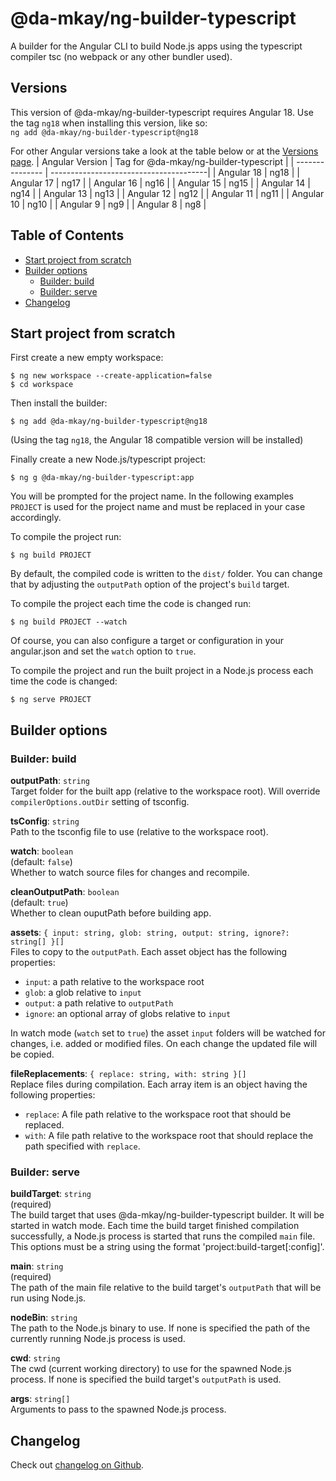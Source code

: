 # @da-mkay/ng-builder-typescript

A builder for the Angular CLI to build Node.js apps using the typescript compiler tsc (no webpack or any other bundler used).

## Versions

This version of @da-mkay/ng-builder-typescript requires Angular 18. Use the tag `ng18` when installing this version, like so:\
`ng add @da-mkay/ng-builder-typescript@ng18`

For other Angular versions take a look at the table below or at the [Versions page](https://www.npmjs.com/package/@da-mkay/ng-builder-typescript?activeTab=versions).
| Angular Version | Tag for @da-mkay/ng-builder-typescript |
| --------------- | ---------------------------------------|
| Angular 18      | ng18                                   |
| Angular 17      | ng17                                   |
| Angular 16      | ng16                                   |
| Angular 15      | ng15                                   |
| Angular 14      | ng14                                   |
| Angular 13      | ng13                                   |
| Angular 12      | ng12                                   |
| Angular 11      | ng11                                   |
| Angular 10      | ng10                                   |
| Angular 9       | ng9                                    |
| Angular 8       | ng8                                    |

## Table of Contents

-   [Start project from scratch](#start-project-from-scratch)
-   [Builder options](#builder-options)
    -   [Builder: build](#builder-build)
    -   [Builder: serve](#builder-serve)
-   [Changelog](#changelog)

## Start project from scratch

First create a new empty workspace:

```
$ ng new workspace --create-application=false
$ cd workspace
```

Then install the builder:

```
$ ng add @da-mkay/ng-builder-typescript@ng18
```
(Using the tag `ng18`, the Angular 18 compatible version will be installed)

Finally create a new Node.js/typescript project:

```
$ ng g @da-mkay/ng-builder-typescript:app
```

You will be prompted for the project name. In the following examples `PROJECT` is used for the project name and must be replaced in your case accordingly.

To compile the project run:

```
$ ng build PROJECT
```

By default, the compiled code is written to the `dist/` folder. You can change that by adjusting the `outputPath` option of the project's `build` target.

To compile the project each time the code is changed run:

```
$ ng build PROJECT --watch
```

Of course, you can also configure a target or configuration in your angular.json and set the `watch` option to `true`.

To compile the project and run the built project in a Node.js process each time the code is changed:

```
$ ng serve PROJECT
```

## Builder options

### Builder: build

**outputPath**: `string`\
Target folder for the built app (relative to the workspace root). Will override `compilerOptions.outDir` setting of tsconfig.

**tsConfig**: `string`\
Path to the tsconfig file to use (relative to the workspace root).

**watch**: `boolean`\
(default: `false`)\
Whether to watch source files for changes and recompile.

**cleanOutputPath**: `boolean`\
(default: `true`)\
Whether to clean ouputPath before building app.

**assets**: `{ input: string, glob: string, output: string, ignore?: string[] }[]`\
Files to copy to the `outputPath`. Each asset object has the following properties:

-   `input`: a path relative to the workspace root
-   `glob`: a glob relative to `input`
-   `output`: a path relative to `outputPath`
-   `ignore`: an optional array of globs relative to `input`

In watch mode (`watch` set to `true`) the asset `input` folders will be watched for changes, i.e. added or modified files. On each change the updated file will be copied.

**fileReplacements**: `{ replace: string, with: string }[]`\
Replace files during compilation. Each array item is an object having the following properties:

-   `replace`: A file path relative to the workspace root that should be replaced.
-   `with`: A file path relative to the workspace root that should replace the path specified with `replace`.

### Builder: serve

**buildTarget**: `string`\
(required)\
The build target that uses @da-mkay/ng-builder-typescript builder. It will be started in watch mode. Each time the build target finished compilation successfully, a Node.js process is started that runs the compiled `main` file.\
This options must be a string using the format 'project:build-target[:config]'.

**main**: `string`\
(required)\
The path of the main file relative to the build target's `outputPath` that will be run using Node.js.

**nodeBin**: `string`\
The path to the Node.js binary to use. If none is specified the path of the currently running Node.js process is used.

**cwd**: `string`\
The cwd (current working directory) to use for the spawned Node.js process. If none is specified the build target's `outputPath` is used.

**args**: `string[]`\
Arguments to pass to the spawned Node.js process.

## Changelog

Check out [changelog on Github](https://github.com/da-mkay/ng-builder-typescript/blob/main/CHANGELOG.md).
